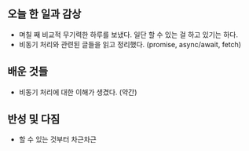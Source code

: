 ## 오늘 한 일과 감상

- 며칠 째 비교적 무기력한 하루를 보냈다. 일단 할 수 있는 걸 하고 있기는 하다.
- 비동기 처리와 관련된 글들을 읽고 정리했다. (promise, async/await, fetch)

## 배운 것들
- 비동기 처리에 대한 이해가 생겼다. (약간)

## 반성 및 다짐

- 할 수 있는 것부터 차근차근